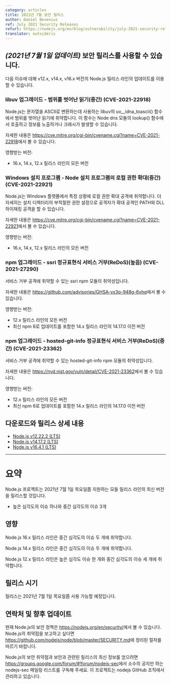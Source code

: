 ```yaml
---
category: articles
title: 2021년 7월 보안 릴리스
author: Daniel Bevenius
ref: July 2021 Security Releases
refurl: https://nodejs.org/en/blog/vulnerability/july-2021-security-releases
translator: outsideris
---
```


<!--
## _(Update 1-Jul-2021)_ Security releases available

Updates are now available for v16.x, v14.x, and v12.x Node.js release lines for the
following issues.
-->

## _(2021년 7월 1일 업데이트)_ 보안 릴리스를 사용할 수 있습니다.

다음 이슈에 대해 v12.x, v14.x, v16.x 버전의 Node.js 릴리스 라인의 업데이트를 이용할 수 있습니다.

<!--
### libuv upgrade - Out of bounds read (Medium) (CVE-2021-22918)

Node.js is vulnerable to out-of-bounds read in libuv's uv__idna_toascii()
function which is used to convert strings to ASCII. This is called by Node's dns
module's lookup() function and can lead to information disclosures or crashes.

You can read more about it in
https://cve.mitre.org/cgi-bin/cvename.cgi?name=CVE-2021-22918

Impacts:

* All versions of the 16.x, 14.x, and 12.x releases lines
-->

### libuv 업그레이드 - 범위를 벗어난 읽기(중간) (CVE-2021-22918)

Node.js는 문자열을 ASCII로 변환하는데 사용하는 libuv의 uv__idna_toascii() 함수에서
범위를 벗어난 읽기에 취약합니다. 이 함수는 Node dns 모듈의 lookup() 함수에서 호출하고 정보를
노출하거나 크래시가 발생할 수 있습니다.

자세한 내용은 <https://cve.mitre.org/cgi-bin/cvename.cgi?name=CVE-2021-22918>에서
볼 수 있습니다.

영향받는 버전:

* 16.x, 14.x, 12.x 릴리스 라인의 모든 버전

<!--
### Windows installer - Node Installer Local Privilege Escalation (Medium) (CVE-2021-22921)

Node.js is vulnerable to local privilege escalation attacks under certain
conditions on Windows platforms. More specifically, improper configuration of
permissions in the installation directory allows an attacker to perform two
different escalation attacks: PATH and DLL hijacking.

You can read more about it in
https://cve.mitre.org/cgi-bin/cvename.cgi?name=CVE-2021-22921

Impacts:

* All versions of the 16.x, 14.x, and 12.x releases lines
-->
### Windows 설치 프로그램 - Node 설치 프로그램의 로컬 권한 확대(중간) (CVE-2021-22921)

Node.js는 Windows 플랫폼에서 특정 상황에 로컬 권한 확대 공격에 취약합니다. 더 자세히는
설치 디렉터리의 부적절한 권한 설정으로 공격자가 확대 공격인 PATH와 DLL 하이재킹 공격을 할 수 있습니다.

자세한 내용은 <https://cve.mitre.org/cgi-bin/cvename.cgi?name=CVE-2021-22921>에서
볼 수 있습니다.

영향받는 버전:

* 16.x, 14.x, 12.x 릴리스 라인의 모든 버전

<!--
### npm upgrade - ssri Regular Expression Denial of Service (ReDoS) (High) (CVE-2021-27290)

This is a vulnerability in the ssri npm module which may be vulnerable to
denial of service attacks.

You can read more about it in
https://github.com/advisories/GHSA-vx3p-948g-6vhq

Impacts:

* All versions of the 12.x release line
* Versions of the 14.x release line before 14.17.0 which included an update to the latest npm 6.
-->

### npm 업그레이드 - ssri 정규표현식 서비스 거부(ReDoS)(높음) (CVE-2021-27290)

서비스 거부 공격에 취약할 수 있는 ssri npm 모듈의 취약성입니다.

자세한 내용은 <https://github.com/advisories/GHSA-vx3p-948g-6vhq>에서
볼 수 있습니다.

영향받는 버전:

* 12.x 릴리스 라인의 모든 버전
* 최신 npm 6로 업데이트를 포함한 14.x 릴리스 라인의 14.17.0 이전 버전

<!--
### npm upgrade - hosted-git-info Regular Expression Denial of Service (ReDoS) (Medium) (CVE-2021-23362)

This is a vulnerability in the hosted-git-info npm module which may be
vulnerable to denial of service attacks.

You can read more about it in
https://nvd.nist.gov/vuln/detail/CVE-2021-23362

Impacts:

* All versions of the 12.x release line
* Versions of the 14.x release line before 14.17.0 which included an update to the latest npm 6.
-->

### npm 업그레이드 - hosted-git-info 정규표현식 서비스 거부(ReDoS)(중간) (CVE-2021-23362)

서비스 거부 공격에 취약할 수 있는 hosted-git-info npm 모듈의 취약성입니다.

자세한 내용은 <https://nvd.nist.gov/vuln/detail/CVE-2021-23362>에서
볼 수 있습니다.

영향받는 버전:

* 12.x 릴리스 라인의 모든 버전
* 최신 npm 6로 업데이트를 포함한 14.x 릴리스 라인의 14.17.0 이전 버전

<!--
## Downloads and release details

* [Node.js v12.22.2 (LTS)](https://nodejs.org/en/blog/release/v12.22.2/)
* [Node.js v14.17.2 (LTS)](https://nodejs.org/en/blog/release/v14.17.2/)
* [Node.js v16.4.1 (LTS)](https://nodejs.org/en/blog/release/v16.4.1/)

-----------------------
-->
## 다운로드와 릴리스 상세 내용

* [Node.js v12.22.2 (LTS)](https://nodejs.org/en/blog/release/v12.22.2/)
* [Node.js v14.17.2 (LTS)](https://nodejs.org/en/blog/release/v14.17.2/)
* [Node.js v16.4.1 (LTS)](https://nodejs.org/en/blog/release/v16.4.1/)

-----------------------

<!--
# Summary

The Node.js project will release new versions of all supported release lines on or shortly after Thursday, July 1st, 2021.

* One High severity issue, and three Medium severity issues
-->

# 요약

Node.js 프로젝트는 2021년 7월 1일 목요일쯤 지원하는 모들 릴리스 라인의 최신 버전을 릴리스할 것입니다.

* 높은 심각도의 이슈 하나와 중간 심각도의 이슈 3개

<!--
## Impact

The 16.x release line of Node.js is vulnerable to two medium severity issues.

The 14.x release line of Node.js is vulnerable to two medium severity issues.

The 12.x release line of Node.js is vulnerable to one high and three medium severity issues.
-->

## 영향

Node.js 16.x 릴리스 라인은 중간 심각도의 이슈 두 개에 취약합니다.

Node.js 14.x 릴리스 라인은 중간 심각도의 이슈 두 개에 취약합니다.

Node.js 12.x 릴리스 라인은 높은 심각도 이슈 한 개와 중간 심각도의 이슈 세 개에 취약합니다.

<!--
## Release timing

Releases will be available at, or shortly after, Thursday, July 1st, 2021.
-->

## 릴리스 시기

릴리스는 2021년 7월 1일 목요일쯤 사용 가능할 예정입니다.

<!--
## Contact and future updates

The current Node.js security policy can be found at https://nodejs.org/en/security/. Please follow the process outlined in https://github.com/nodejs/node/blob/master/SECURITY.md if you wish to report a vulnerability in Node.js.

Subscribe to the low-volume announcement-only nodejs-sec mailing list at https://groups.google.com/forum/#!forum/nodejs-sec to stay up to date on security vulnerabilities and security-related releases of Node.js and the projects maintained in the nodejs GitHub organization.
-->

## 연락처 및 향후 업데이트

현재 Node.js의 보안 정책은 <https://nodejs.org/en/security/>에서 볼 수 있습니다.
Node.js의 취약점을 보고하고 싶다면
<https://github.com/nodejs/node/blob/master/SECURITY.md>에 정리된 절차를 따르기 바랍니다.

Node.js의 보안 취약점과 보안과 관련된 릴리스의 최신 정보를 얻으려면
<https://groups.google.com/forum/#!forum/nodejs-sec>에서 소수의 공지만 하는
  nodejs-sec 메일링 리스트를 구독해 주세요. 이 프로젝트는 nodejs GitHub 조직에서 관리하고 있습니다.
